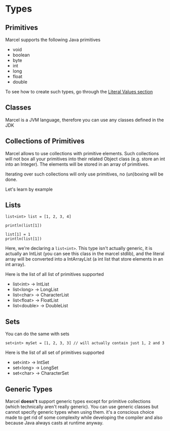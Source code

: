 # Types

## Primitives
Marcel supports the following Java primitives

- void
- boolean
- byte
- int
- long
- float
- double

To see how to create such types, go through the [Literal Values section](./syntax/literal-values.md)

## Classes

Marcel is a JVM language, therefore you can use any classes defined in the JDK

## Collections of Primitives

Marcel allows to use collections with primitive elements. Such collections will not box all your primitives into their 
related Object class (e.g. store an int into an Integer). The elements will be stored in an array of primitives.

Iterating over such collections will only use primitives, no (un)boxing will be done.

Let's learn by example

## Lists
````marcel
list<int> list = [1, 2, 3, 4]

println(list[1])

list[1] = 1
println(list[1])
````

Here, we're declaring a `list<int>`. This type isn't actually generic, it is actually an IntList (you can see this class in the marcel stdlib), and the
literal array will be converted into a IntArrayList (a int list that store elements in an int array).


Here is the list of all list of primitives supported
- list\<int> -> IntList
- list\<long> -> LongList
- list\<char> -> CharacterList
- list\<float> -> FloatList
- list\<double> -> DoubleList

## Sets
You can do the same with sets

````marcel
set<int> mySet = [1, 2, 3, 3] // will actually contain just 1, 2 and 3
````

Here is the list of all set of primitives supported
- set\<int> -> IntSet
- set\<long> -> LongSet
- set\<char> -> CharacterSet


## Generic Types

Marcel **doesn't** support generic types except for primitive collections (which technically aren't really generic). You can use generic classes but cannot specify generic types when using them.
it's a conscious choice made to get rid of some complexity while developing the compiler and also because Java always casts at runtime anyway.

